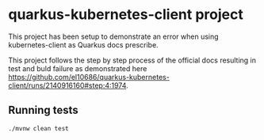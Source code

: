 # quarkus-kubernetes-client project

This project has been setup to demonstrate an error when using kubernetes-client
as Quarkus docs prescribe.

This project follows the step by step process of the official docs resulting in test
and buld failure as demonstrated here https://github.com/el10686/quarkus-kubernetes-client/runs/2140916160#step:4:1974.

## Running tests

```shell script
./mvnw clean test
```
